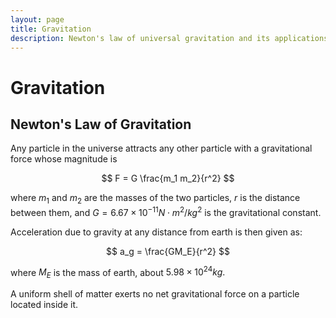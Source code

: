 ```yaml
---
layout: page
title: Gravitation
description: Newton's law of universal gravitation and its applications, including inverse square force relationships and gravitational field calculations.
---
```


# Gravitation

## Newton's Law of Gravitation

Any particle in the universe attracts any other particle with a gravitational force whose magnitude is

$$ F = G \frac{m_1 m_2}{r^2} $$

where $m_1$ and $m_2$ are the masses of the two particles, $r$ is the distance between them, and $G = 6.67 \times 10^{-11} N \cdot m^2/kg^2$ is the gravitational constant.


Acceleration due to gravity at any distance from earth is then given as:

$$ a_g = \frac{GM_E}{r^2} $$

where $M_E$ is the mass of earth, about $5.98 \times 10^{24} kg.$


A uniform shell of matter exerts no net gravitational force on a particle located inside it.
